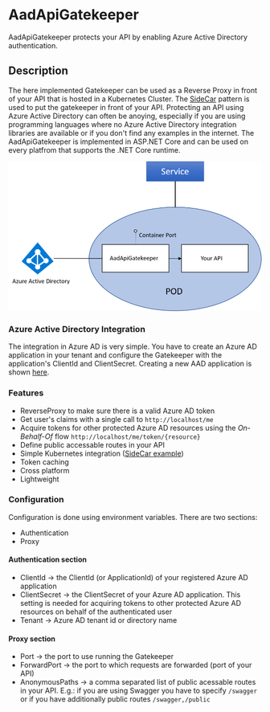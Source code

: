 # AadApiGatekeeper

AadApiGatekeeper protects your API by enabling Azure Active Directory authentication.

## Description

The here implemented Gatekeeper can be used as a Reverse Proxy in front of your API that is hosted in a Kubernetes Cluster. The [SideCar](https://docs.microsoft.com/en-us/azure/architecture/patterns/sidecar) pattern is used to put the gatekeeper in front of your API.
Protecting an API using Azure Active Directory can often be anoying, especially if you are using programming languages
where no Azure Active Directory integration libraries are available or if you don't find any examples in the internet.
The AadApiGatekeeper is implemented in ASP.NET Core and can be used on every platfrom that supports the .NET Core runtime.

![Architecture](doc/pics/Architecture.png)

### Azure Active Directory Integration

The integration in Azure AD is very simple. You have to create an Azure AD application in your tenant and configure the Gatekeeper with the application's ClientId and ClientSecret.
Creating a new AAD application is shown [here](https://docs.microsoft.com/en-us/azure/active-directory/develop/quickstart-v1-integrate-apps-with-azure-ad).

### Features

- ReverseProxy to make sure there is a valid Azure AD token
- Get user's claims with a single call to ```http://localhost/me```
- Acquire tokens for other protected Azure AD resources using the *On-Behalf-Of* flow ```http://localhost/me/token/{resource}```
- Define public accessable routes in your API
- Simple Kubernetes integration ([SideCar example](doc/SideCarExample.md))
- Token caching
- Cross platform
- Lightweight

### Configuration

Configuration is done using environment variables. There are two sections:

- Authentication
- Proxy

#### Authentication section

- ClientId -> the ClientId (or ApplicationId) of your registered Azure AD application
- ClientSecret -> the ClientSecret of your Azure AD application. This setting is needed for acquiring tokens to other protected Azure AD resources on behalf of the authenticated user
- Tenant -> Azure AD tenant id or directory name

#### Proxy section

- Port -> the port to use running the Gatekeeper
- ForwardPort -> the port to which requests are forwarded (port of your API)
- AnonymousPaths -> a comma separated list of public acessable routes in your API. E.g.: if you are using Swagger you have to specify ```/swagger``` or if you have additionally public routes ```/swagger,/public```